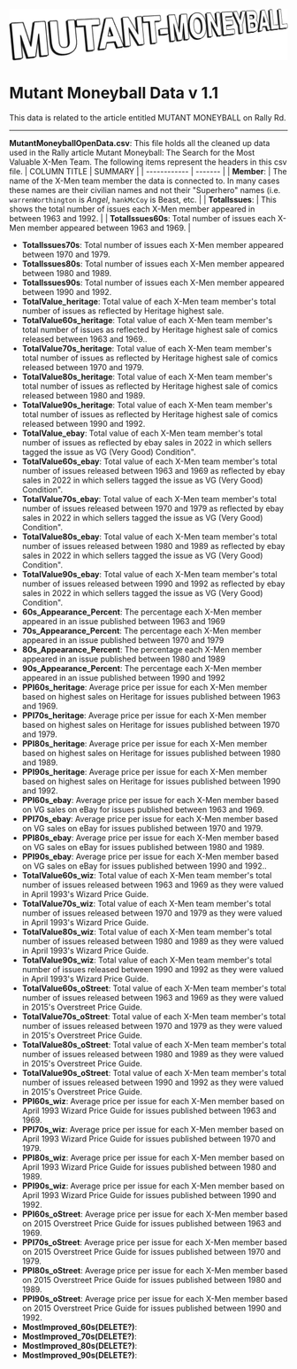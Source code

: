 ![](MUTANT-MONEYBALL-logo.png)

# Mutant Moneyball Data v 1.1

This data is related to the article entitled MUTANT MONEYBALL on Rally Rd.

---

**MutantMoneyballOpenData.csv**: This file holds all the cleaned up data used in the Rally article Mutant Moneyball: The Search for the Most Valuable X-Men Team. The following items represent the headers in this csv file.
| COLUMN TITLE | SUMMARY |
| ------------ | ------- |
| **Member**: | The name of the X-Men team member the data is connected to. In many cases these names are their civilian names and not their "Superhero" names (i.e. `warrenWorthington` is *Angel*, `hankMcCoy` is Beast, etc. |
| **TotalIssues**: | This shows the total number of issues each X-Men member appeared in between 1963 and 1992. |
| **TotalIssues60s**: Total number of issues each X-Men member appeared between 1963 and 1969. |


* **TotalIssues70s**: Total number of issues each X-Men member appeared between 1970 and 1979.
* **TotalIssues80s**: Total number of issues each X-Men member appeared between 1980 and 1989.
* **TotalIssues90s**: Total number of issues each X-Men member appeared between 1990 and 1992.
* **TotalValue_heritage**: Total value of each X-Men team member's total number of issues as reflected by Heritage highest sale.
* **TotalValue60s_heritage**: Total value of each X-Men team member's total number of issues as reflected by Heritage highest sale of comics released between 1963 and 1969..
* **TotalValue70s_heritage**: Total value of each X-Men team member's total number of issues as reflected by Heritage highest sale of comics released between 1970 and 1979.
* **TotalValue80s_heritage**: Total value of each X-Men team member's total number of issues as reflected by Heritage highest sale of comics released between 1980 and 1989.
* **TotalValue90s_heritage**: Total value of each X-Men team member's total number of issues as reflected by Heritage highest sale of comics released between 1990 and 1992.
* **TotalValue_ebay**: Total value of each X-Men team member's total number of issues as reflected by ebay sales in 2022 in which sellers tagged the issue as VG (Very Good) Condition".
* **TotalValue60s_ebay**: Total value of each X-Men team member's total number of issues released between 1963 and 1969 as reflected by ebay sales in 2022 in which sellers tagged the issue as VG (Very Good) Condition".
* **TotalValue70s_ebay**: Total value of each X-Men team member's total number of issues released between 1970 and 1979 as reflected by ebay sales in 2022 in which sellers tagged the issue as VG (Very Good) Condition".
* **TotalValue80s_ebay**: Total value of each X-Men team member's total number of issues released between 1980 and 1989 as reflected by ebay sales in 2022 in which sellers tagged the issue as VG (Very Good) Condition".
* **TotalValue90s_ebay**: Total value of each X-Men team member's total number of issues released between 1990 and 1992 as reflected by ebay sales in 2022 in which sellers tagged the issue as VG (Very Good) Condition".
* **60s_Appearance_Percent**: The percentage each X-Men member appeared in an issue published between 1963 and 1969
* **70s_Appearance_Percent**: The percentage each X-Men member appeared in an issue published between 1970 and 1979
* **80s_Appearance_Percent**: The percentage each X-Men member appeared in an issue published between 1980 and 1989
* **90s_Appearance_Percent**: The percentage each X-Men member appeared in an issue published between 1990 and 1992
* **PPI60s_heritage**: Average price per issue for each X-Men member based on highest sales on Heritage for issues published between 1963 and 1969. 
* **PPI70s_heritage**: Average price per issue for each X-Men member based on highest sales on Heritage for issues published between 1970 and 1979.
* **PPI80s_heritage**: Average price per issue for each X-Men member based on highest sales on Heritage for issues published between 1980 and 1989.
* **PPI90s_heritage**: Average price per issue for each X-Men member based on highest sales on Heritage for issues published between 1990 and 1992.
* **PPI60s_ebay**: Average price per issue for each X-Men member based on VG sales on eBay for issues published between 1963 and 1969.
* **PPI70s_ebay**: Average price per issue for each X-Men member based on VG sales on eBay for issues published between 1970 and 1979.
* **PPI80s_ebay**: Average price per issue for each X-Men member based on VG sales on eBay for issues published between 1980 and 1989.
* **PPI90s_ebay**:  Average price per issue for each X-Men member based on VG sales on eBay for issues published between 1990 and 1992..
* **TotalValue60s_wiz**: Total value of each X-Men team member's total number of issues released between 1963 and 1969 as they were valued in April 1993's Wizard Price Guide.
* **TotalValue70s_wiz**: Total value of each X-Men team member's total number of issues released between 1970 and 1979 as they were valued in April 1993's Wizard Price Guide.
* **TotalValue80s_wiz**: Total value of each X-Men team member's total number of issues released between 1980 and 1989 as they were valued in April 1993's Wizard Price Guide.
* **TotalValue90s_wiz**: Total value of each X-Men team member's total number of issues released between 1990 and 1992 as they were valued in April 1993's Wizard Price Guide.
* **TotalValue60s_oStreet**: Total value of each X-Men team member's total number of issues released between 1963 and 1969 as they were valued in 2015's Overstreet Price Guide.
* **TotalValue70s_oStreet**: Total value of each X-Men team member's total number of issues released between 1970 and 1979 as they were valued in 2015's Overstreet Price Guide.
* **TotalValue80s_oStreet**: Total value of each X-Men team member's total number of issues released between 1980 and 1989 as they were valued in 2015's Overstreet Price Guide.
* **TotalValue90s_oStreet**:  Total value of each X-Men team member's total number of issues released between 1990 and 1992 as they were valued in 2015's Overstreet Price Guide.
* **PPI60s_wiz**: Average price per issue for each X-Men member based on April 1993 Wizard Price Guide for issues published between 1963 and 1969.
* **PPI70s_wiz**: Average price per issue for each X-Men member based on April 1993 Wizard Price Guide for issues published between 1970 and 1979.
* **PPI80s_wiz**: Average price per issue for each X-Men member based on April 1993 Wizard Price Guide for issues published between 1980 and 1989.
* **PPI90s_wiz**: Average price per issue for each X-Men member based on April 1993 Wizard Price Guide for issues published between 1990 and 1992.
* **PPI60s_oStreet**: Average price per issue for each X-Men member based on 2015 Overstreet Price Guide for issues published between 1963 and 1969.
* **PPI70s_oStreet**: Average price per issue for each X-Men member based on 2015 Overstreet Price Guide for issues published between 1970 and 1979.
* **PPI80s_oStreet**: Average price per issue for each X-Men member based on 2015 Overstreet Price Guide for issues published between 1980 and 1989.
* **PPI90s_oStreet**: Average price per issue for each X-Men member based on 2015 Overstreet Price Guide for issues published between 1990 and 1992.
* **MostImproved_60s(DELETE?)**:
* **MostImproved_70s(DELETE?)**:
* **MostImproved_80s(DELETE?)**:
* **MostImproved_90s(DELETE?)**: